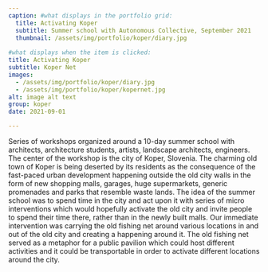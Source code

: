 ```yaml
---
caption: #what displays in the portfolio grid:
  title: Activating Koper
  subtitle: Summer school with Autonomous Collective, September 2021
  thumbnail: /assets/img/portfolio/koper/diary.jpg
  
#what displays when the item is clicked:
title: Activating Koper
subtitle: Koper Net
images:
  - /assets/img/portfolio/koper/diary.jpg
  - /assets/img/portfolio/koper/kopernet.jpg
alt: image alt text
group: koper
date: 2021-09-01

---
```

Series of workshops organized around a 10-day summer school with architects, architecture students, artists, landscape architects, engineers. The center of the workshop is the city of Koper, Slovenia. The charming old town of Koper is being deserted by its residents as the consequence of the fast-paced urban development happening outside the old city walls in the form of new shopping malls, garages, huge supermarkets, generic promenades and parks that resemble waste lands. The idea of the summer school was to spend time in the city and act upon it with series of micro interventions which would hopefully activate the old city and invite people to spend their time there, rather than in the newly built malls. Our immediate intervention was carrying the old fishing net around various locations in and out of the old city and creating a happening around it. The old fishing net served as a metaphor for a public pavilion which could host different activities and it could be transportable in order to activate different locations around the city.
